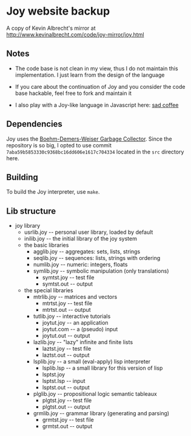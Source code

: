 # Joy website backup
A copy of Kevin Albrecht's mirror at http://www.kevinalbrecht.com/code/joy-mirror/joy.html
## Notes
* The code base is not clean in my view, thus I do not maintain this implementation. I just learn from the design of the language

* If you care about the continuation of Joy and you consider the code base hackable, feel free to fork and maintain it

* I also play with a Joy-like language in Javascript here: [sad coffee](https://github.com/xieyuheng/sad-coffee)

## Dependencies
  Joy uses the [Boehm-Demers-Weiser Garbage Collector](https://github.com/ivmai/bdwgc). Since the repository is so big, I opted to use commit `7aba59b5853330c9368bc16dd606e1617c704334` located in the `src` directory here.
  
## Building
To build the Joy interpreter, use `make`.

## Lib structure
* joy library
  * usrlib.joy -- personal user library, loaded by default
  * inilib.joy -- the initial library of the joy system
  * the basic libraries
    * agglib.joy -- aggregates: sets, lists, strings
    * seqlib.joy -- sequences: lists, strings with ordering
    * numlib.joy -- numeric: integers, floats
    * symlib.joy -- symbolic manipulation (only translations)
      * symtst.joy -- test file
      * symtst.out -- output
  * the special libraries
    * mtrlib.joy -- matrices and vectors
      * mtrtst.joy -- test file
      * mtrtst.out -- output
    * tutlib.joy -- interactive tutorials
      * joytut.joy -- an application
      * joytut.com -- a (pseudo) input
      * joytut.out -- output
    * lazlib.joy -- "lazy" infinite and finite lists
      * laztst.joy -- test file
      * laztst.out -- output
    * lsplib.joy -- a small (eval-apply) lisp interpreter
      * lsplib.lsp -- a small library for this version of lisp
      * lsptst.joy
      * lsptst.lsp -- input
      * lsptst.out -- output
    * plglib.joy -- propositional logic semantic tableaux
      * plgtst.joy -- test file
      * plgtst.out -- output
    * grmlib.joy -- grammar library (generating and parsing)
      * grmtst.joy -- test file
      * grmtst.out -- output

